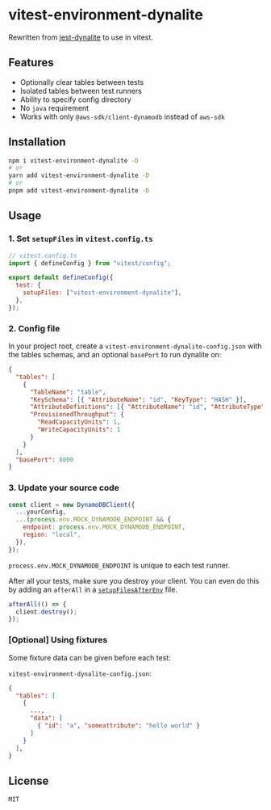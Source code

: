 # vitest-environment-dynalite

Rewritten from [jest-dynalite](https://github.com/freshollie/jest-dynalite) to use in vitest.

## Features

- Optionally clear tables between tests
- Isolated tables between test runners
- Ability to specify config directory
- No `java` requirement
- Works with only `@aws-sdk/client-dynamodb` instead of `aws-sdk`

## Installation

```bash
npm i vitest-environment-dynalite -D
# or
yarn add vitest-environment-dynalite -D
# or
pnpm add vitest-environment-dynalite -D
```

## Usage

### 1. Set `setupFiles` in `vitest.config.ts`

```js
// vitest.config.ts
import { defineConfig } from "vitest/config";

export default defineConfig({
  test: {
    setupFiles: ["vitest-environment-dynalite"],
  },
});
```

### 2. Config file

In your project root, create a `vitest-environment-dynalite-config.json` with the tables schemas,
and an optional `basePort` to run dynalite on:

```json
{
  "tables": [
    {
      "TableName": "table",
      "KeySchema": [{ "AttributeName": "id", "KeyType": "HASH" }],
      "AttributeDefinitions": [{ "AttributeName": "id", "AttributeType": "S" }],
      "ProvisionedThroughput": {
        "ReadCapacityUnits": 1,
        "WriteCapacityUnits": 1
      }
    }
  ],
  "basePort": 8000
}
```

### 3. Update your source code

```javascript
const client = new DynamoDBClient({
  ...yourConfig,
  ...(process.env.MOCK_DYNAMODB_ENDPOINT && {
    endpoint: process.env.MOCK_DYNAMODB_ENDPOINT,
    region: "local",
  }),
});
```

`process.env.MOCK_DYNAMODB_ENDPOINT` is unique to each test runner.

After all your tests, make sure you destroy your client.
You can even do this by adding an `afterAll` in a [`setupFilesAfterEnv`](https://jestjs.io/docs/en/configuration#setupfilesafterenv-array) file.

```javascript
afterAll(() => {
  client.destroy();
});
```

### [Optional] Using fixtures

Some fixture data can be given before each test:

`vitest-environment-dynalite-config.json`:

```json
{
  "tables": [
    {
      ...,
      "data": [
        { "id": "a", "someattribute": "hello world" }
      ]
    }
  ],
}
```

## License

`MIT`
